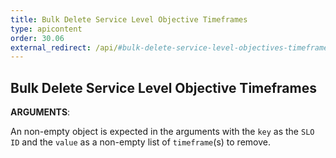 ```yaml
---
title: Bulk Delete Service Level Objective Timeframes
type: apicontent
order: 30.06
external_redirect: /api/#bulk-delete-service-level-objectives-timeframes
---
```


## Bulk Delete Service Level Objective Timeframes

**ARGUMENTS**:

An non-empty object is expected in the arguments with the `key` as the `SLO ID` and the `value` as
a non-empty list of `timeframe`(s) to remove.
